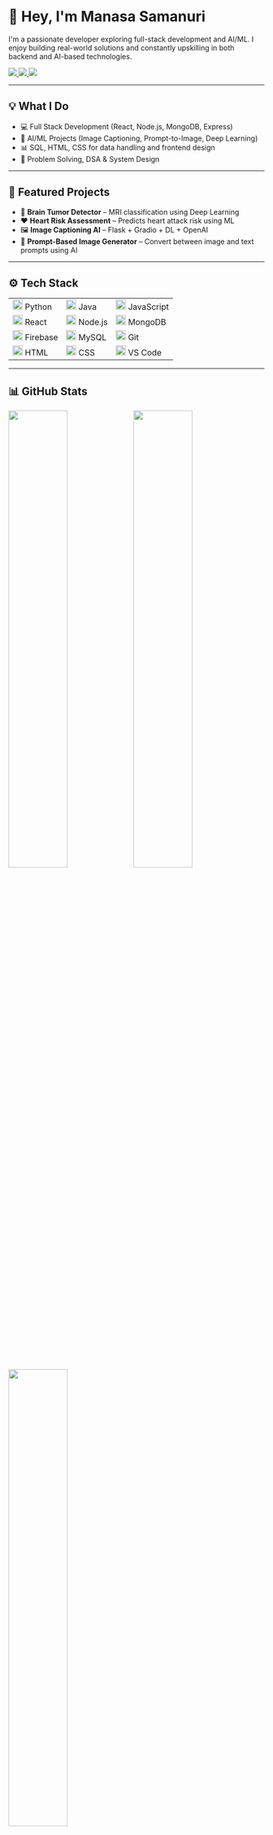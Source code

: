 <h1 align="left">👋 Hey, I'm Manasa Samanuri</h1>

I'm a passionate developer exploring full-stack development and AI/ML. I enjoy building real-world solutions and constantly upskilling in both backend and AI-based technologies.

<p align="left">
  <a href="https://github.com/manasaavarmaa" target="_blank">
    <img src="https://img.shields.io/badge/GitHub-100000?style=flat&logo=github&logoColor=white" />
  </a>
  <a href="mailto:your.email@example.com" target="_blank">
    <img src="https://img.shields.io/badge/Gmail-D14836?style=flat&logo=gmail&logoColor=white" />
  </a>
  <a href="https://linkedin.com/in/your-profile" target="_blank">
    <img src="https://img.shields.io/badge/LinkedIn-0A66C2?style=flat&logo=linkedin&logoColor=white" />
  </a>
</p>

---

## 💡 What I Do

- 💻 Full Stack Development (React, Node.js, MongoDB, Express)
- 🤖 AI/ML Projects (Image Captioning, Prompt-to-Image, Deep Learning)
- 📊 SQL, HTML, CSS for data handling and frontend design
- 🧩 Problem Solving, DSA & System Design

---

## 🚀 Featured Projects

- 🧠 **Brain Tumor Detector** – MRI classification using Deep Learning  
- ❤️ **Heart Risk Assessment** – Predicts heart attack risk using ML  
- 🖼️ **Image Captioning AI** – Flask + Gradio + DL + OpenAI  
- 🎨 **Prompt-Based Image Generator** – Convert between image and text prompts using AI

---

## ⚙️ Tech Stack

<table>
  <tr>
    <td><img src="https://cdn.jsdelivr.net/gh/devicons/devicon/icons/python/python-original.svg" height="20"/> Python</td>
    <td><img src="https://cdn.jsdelivr.net/gh/devicons/devicon/icons/java/java-original.svg" height="20"/> Java</td>
    <td><img src="https://cdn.jsdelivr.net/gh/devicons/devicon/icons/javascript/javascript-original.svg" height="20"/> JavaScript</td>
  </tr>
  <tr>
    <td><img src="https://cdn.jsdelivr.net/gh/devicons/devicon/icons/react/react-original.svg" height="20"/> React</td>
    <td><img src="https://cdn.jsdelivr.net/gh/devicons/devicon/icons/nodejs/nodejs-original.svg" height="20"/> Node.js</td>
    <td><img src="https://cdn.jsdelivr.net/gh/devicons/devicon/icons/mongodb/mongodb-original.svg" height="20"/> MongoDB</td>
  </tr>
  <tr>
    <td><img src="https://cdn.jsdelivr.net/gh/devicons/devicon/icons/firebase/firebase-plain.svg" height="20"/> Firebase</td>
    <td><img src="https://cdn.jsdelivr.net/gh/devicons/devicon/icons/mysql/mysql-original.svg" height="20"/> MySQL</td>
    <td><img src="https://cdn.jsdelivr.net/gh/devicons/devicon/icons/git/git-original.svg" height="20"/> Git</td>
  </tr>
  <tr>
    <td><img src="https://cdn.jsdelivr.net/gh/devicons/devicon/icons/html5/html5-original.svg" height="20"/> HTML</td>
    <td><img src="https://cdn.jsdelivr.net/gh/devicons/devicon/icons/css3/css3-original.svg" height="20"/> CSS</td>
    <td><img src="https://cdn.jsdelivr.net/gh/devicons/devicon/icons/vscode/vscode-original.svg" height="20"/> VS Code</td>
  </tr>
</table>

---

## 📊 GitHub Stats

<p align="left">
  <img src="https://github-readme-stats.vercel.app/api?username=manasaavarmaa&show_icons=true&theme=github_dark&hide_border=true" width="48%" />
  <img src="https://github-readme-streak-stats.herokuapp.com/?user=manasaavarmaa&theme=github-dark&hide_border=true" width="48%" />
</p>

<p align="left">
  <img src="https://github-readme-stats.vercel.app/api/top-langs/?username=manasaavarmaa&layout=compact&theme=github_dark&hide_border=true" width="48%" />
</p>

---

## 🌐 Let's Connect

- 🔗 Portfolio: [manasa-portfolio.vercel.app](https://manasaportfolio-six.vercel.app/)
- 📧 Email: [ssrimanasavarma@gmail.com](mailto:ssrimanasavarma@gmail.com)
- 💼 LinkedIn: [linkedin.com/in/smanasavarma](https://www.linkedin.com/in/smanasavarma/)
- 💻 GitHub: [github.com/manasaavarmaa](https://github.com/manasaavarmaa)
